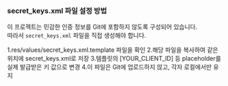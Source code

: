 ### secret_keys.xml 파일 설정 방법

이 프로젝트는 민감한 인증 정보를 Git에 포함하지 않도록 구성되어 있습니다.  
따라서 `secret_keys.xml` 파일을 직접 생성해야 합니다.

1.res/values/secret_keys.xml.template 파일을 확인
2.해당 파일을 복사하여 같은 위치에 secret_keys.xml로 저장
3.템플릿의 [YOUR_CLIENT_ID] 등 placeholder를 실제 발급받은 키 값으로 변경
4.이 파일은 Git에 업로드하지 않고, 각자 로컬에서만 유지